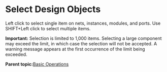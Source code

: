# Select Design Objects

Left click to select single item on nets, instances, modules, and ports. Use<br /> SHIFT+Left click to select multiple items.

**Important:** Selection is limited to 1,000 items. Selecting a large component may exceed the limit, in which case the selection will not be accepted. A warning message appears at the first occurrence of the limit being exceeded.

**Parent topic:**[Basic Operations](GUID-2BCBBDD5-68FE-42F3-ADB5-6A002D087C8E.md)


